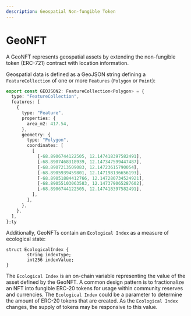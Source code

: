 ```yaml
---
description: Geospatial Non-fungible Token
---
```


# GeoNFT

A GeoNFT represents geospatial assets by extending the non-fungible token (ERC-721) contract with location information.

Geospatial data is defined as a GeoJSON string defining a `FeatureCollection` of one or more `Features` (`Polygon` or `Point`):

```typescript
export const GEOJSON2: FeatureCollection<Polygon> = {
  type: "FeatureCollection",
  features: [
    {
      type: "Feature",
      properties: {
        area_m2: 417.54,
      },
      geometry: {
        type: "Polygon",
        coordinates: [
          [
            [-68.8906744122505, 12.147418397582491],
            [-68.8907468318939, 12.147347599447487],
            [-68.8907213509083, 12.14723615790054],
            [-68.8905939459801, 12.147198136656193],
            [-68.89051884412766, 12.147280734524921],
            [-68.89055103063583, 12.147379065287602],
            [-68.8906744122505, 12.147418397582491],
          ],
        ],
      },
    },
  ],
};ty
```

Additionally, GeoNFTs contain an `Ecological Index` as a measure of ecological state:

```solidity
struct EcologicalIndex {
        string indexType;
        int256 indexValue;
}
```

The `Ecological Index` is an on-chain variable representing the value of the asset defined by the GeoNFT. A common design pattern is to fractionalize an NFT into fungible ERC-20 tokens for usage within community reserves and currencies. The `Ecological Index` could be a parameter to determine the amount of ERC-20 tokens that are created. As the `Ecological Index` changes, the supply of tokens may be responsive to this value.

